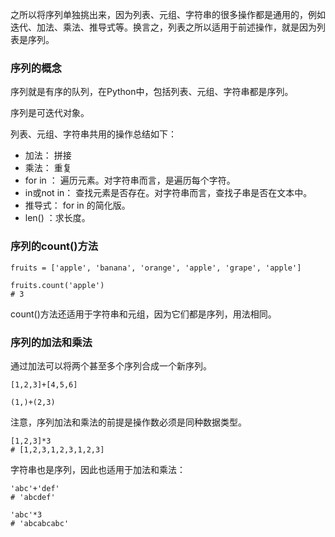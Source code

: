 之所以将序列单独挑出来，因为列表、元组、字符串的很多操作都是通用的，例如迭代、加法、乘法、推导式等。换言之，列表之所以适用于前述操作，就是因为列表是序列。


###   序列的概念

序列就是有序的队列，在Python中，包括列表、元组、字符串都是序列。

序列是可迭代对象。

列表、元组、字符串共用的操作总结如下：
- 加法： 拼接
- 乘法： 重复
- for in ： 遍历元素。对字符串而言，是遍历每个字符。
- in或not in： 查找元素是否存在。对字符串而言，查找子串是否在文本中。
- 推导式： for in 的简化版。
- len() ：求长度。


###  序列的count()方法

```
fruits = ['apple', 'banana', 'orange', 'apple', 'grape', 'apple']

fruits.count('apple')
# 3
```

count()方法还适用于字符串和元组，因为它们都是序列，用法相同。


###  序列的加法和乘法

通过加法可以将两个甚至多个序列合成一个新序列。

```
[1,2,3]+[4,5,6]
```

```
(1,)+(2,3)
```

注意，序列加法和乘法的前提是操作数必须是同种数据类型。

```
[1,2,3]*3
# [1,2,3,1,2,3,1,2,3]
```

字符串也是序列，因此也适用于加法和乘法：

```
'abc'+'def'
# 'abcdef'

'abc'*3
# 'abcabcabc'
```

